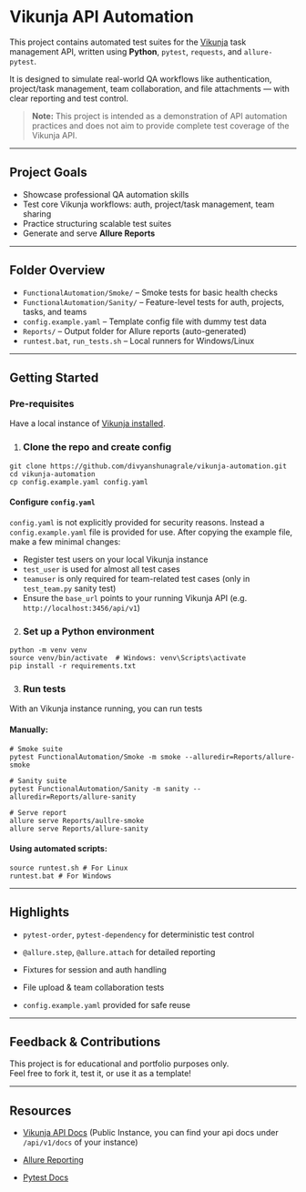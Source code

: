 # Vikunja API Automation
This project contains automated test suites for the [Vikunja](https://vikunja.io) task management API, written using **Python**, `pytest`, `requests`, and `allure-pytest`.

It is designed to simulate real-world QA workflows like authentication, project/task management, team collaboration, and file attachments — with clear reporting and test control.
> **Note:** This project is intended as a demonstration of API automation practices and does not aim to provide complete test coverage of the Vikunja API.

---
## Project Goals
- Showcase professional QA automation skills
- Test core Vikunja workflows: auth, project/task management, team sharing
- Practice structuring scalable test suites  
- Generate and serve **Allure Reports**

---
## Folder Overview

- `FunctionalAutomation/Smoke/` – Smoke tests for basic health checks
- `FunctionalAutomation/Sanity/` – Feature-level tests for auth, projects, tasks, and teams
- `config.example.yaml` – Template config file with dummy test data
- `Reports/` – Output folder for Allure reports (auto-generated)
- `runtest.bat`, `run_tests.sh` – Local runners for Windows/Linux
---
## Getting Started
### Pre-requisites
Have a local instance of [Vikunja installed](https://vikunja.io/docs/installing).
 1.  ### Clone the repo and create config
```
git clone https://github.com/divyanshunagrale/vikunja-automation.git
cd vikunja-automation
cp config.example.yaml config.yaml
```
#### Configure `config.yaml`
`config.yaml` is not explicitly provided for security reasons. Instead a `config.example.yaml` file is provided for use. After copying the example file, make a few minimal changes:
- Register test users on your local Vikunja instance
- `test_user` is used for almost all test cases
- `teamuser` is only required for team-related test cases (only in `test_team.py` sanity test)
- Ensure the `base_url` points to your running Vikunja API (e.g. `http://localhost:3456/api/v1`)

2. ### Set up a Python environment
```
python -m venv venv
source venv/bin/activate  # Windows: venv\Scripts\activate
pip install -r requirements.txt
```
3. ### Run tests
With an Vikunja instance running, you can run tests
#### Manually:
```
# Smoke suite
pytest FunctionalAutomation/Smoke -m smoke --alluredir=Reports/allure-smoke

# Sanity suite
pytest FunctionalAutomation/Sanity -m sanity --alluredir=Reports/allure-sanity

# Serve report
allure serve Reports/aullre-smoke
allure serve Reports/allure-sanity
```
#### Using automated scripts:
```
source runtest.sh # For Linux
runtest.bat # For Windows
```
----------

## Highlights
-   `pytest-order`, `pytest-dependency` for deterministic test control
    
-   `@allure.step`, `@allure.attach` for detailed reporting
    
-   Fixtures for session and auth handling
    
-   File upload & team collaboration tests
    
-   `config.example.yaml` provided for safe reuse
----------

## Feedback & Contributions

This project is for educational and portfolio purposes only.  
Feel free to fork it, test it, or use it as a template!

----------

## Resources

-   [Vikunja API Docs](https://try.vikunja.io/api/v1/docs) (Public Instance, you can find your api docs under `/api/v1/docs` of your instance)
    
-   [Allure Reporting](https://docs.qameta.io/allure/)
    
-   [Pytest Docs](https://docs.pytest.org/en/stable/)